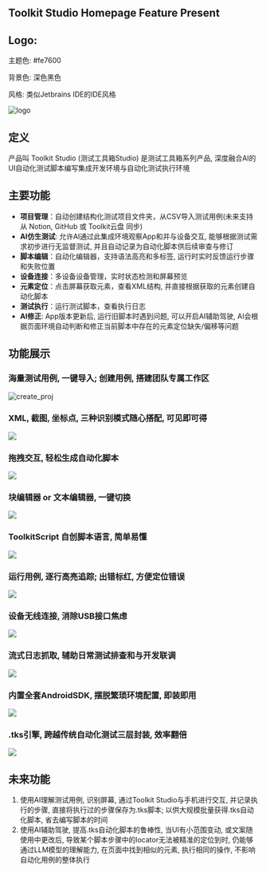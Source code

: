 ## Toolkit Studio Homepage Feature Present



## Logo:

主题色: #fe7600

背景色: 深色黑色

风格: 类似Jetbrains IDE的IDE风格

![logo](/Users/eric_konec/Documents/toolkit_studio/demo/toolkit_studio_logo.png)

## 定义

产品叫  Toolkit Studio (测试工具箱Studio)
是测试工具箱系列产品, 深度融合AI的UI自动化测试脚本编写集成开发环境与自动化测试执行环境

## 主要功能

- **项目管理**：自动创建结构化测试项目文件夹，从CSV导入测试用例(未来支持从 Notion, GitHub 或 Toolkit云盘 同步)
- **AI仿生测试**: 允许AI通过此集成环境观察App和并与设备交互, 能够根据测试需求初步进行无监督测试, 并且自动记录为自动化脚本供后续审查与修订
- **脚本编辑**：自动化编辑器，支持语法高亮和多标签, 运行时实时反馈运行步骤和失败位置
- **设备连接**：多设备设备管理，实时状态检测和屏幕预览
- **元素定位**：点击屏幕获取元素，查看XML结构, 并直接根据获取的元素创建自动化脚本
- **测试执行**：运行测试脚本，查看执行日志
- **AI修正**: App版本更新后, 运行旧脚本时遇到问题, 可以开启AI辅助驾驶, AI会根据页面环境自动判断和修正当前脚本中存在的元素定位缺失/偏移等问题


## 功能展示

### 海量测试用例, 一键导入; 创建用例, 搭建团队专属工作区

![create_proj](./create_proj.gif)

### XML, 截图, 坐标点, 三种识别模式随心搭配, 可见即可得

![](./detect_modes.gif)

### 拖拽交互, 轻松生成自动化脚本

![](./block_editor.gif)

### 块编辑器 or 文本编辑器, 一键切换

![](./editor_switch.gif)

### ToolkitScript 自创脚本语言, 简单易懂

![](./tks_language.png)

### 运行用例, 逐行高亮追踪; 出错标红, 方便定位错误

![](./script_operation.gif)

### 设备无线连接, 消除USB接口焦虑

![](./wireless_device.png)

### 流式日志抓取, 辅助日常测试排查和与开发联调

![](./logviewer.gif)

### 内置全套AndroidSDK, 摆脱繁琐环境配置, 即装即用

![](./android_sdk.png)

### .tks引擎, 跨越传统自动化测试三层封装, 效率翻倍

![](./vs.png)




## 未来功能

1.   使用AI理解测试用例, 识别屏幕, 通过Toolkit Studio与手机进行交互, 并记录执行的步骤, 直接将执行过的步骤保存为.tks脚本; 以供大规模批量获得.tks自动化脚本, 省去编写脚本的时间
2.   使用AI辅助驾驶, 提高.tks自动化脚本的鲁棒性, 当UI有小范围变动, 或文案随使用中更改后, 导致某个脚本步骤中的locator无法被精准的定位到时, 仍能够通过LLM模型的理解能力, 在页面中找到相似的元素, 执行相同的操作, 不影响自动化用例的整体执行
